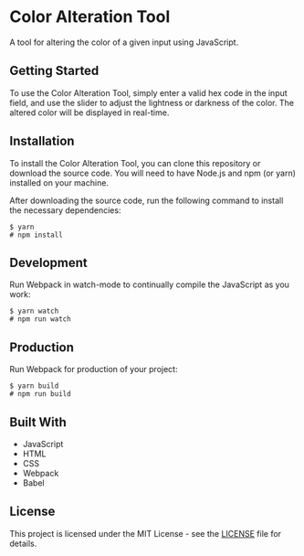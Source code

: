 # Color Alteration Tool

A tool for altering the color of a given input using JavaScript.

## Getting Started

To use the Color Alteration Tool, simply enter a valid hex code in the input field, and use the slider to adjust the lightness or darkness of the color. The altered color will be displayed in real-time.

## Installation

To install the Color Alteration Tool, you can clone this repository or download the source code. You will need to have Node.js and npm (or yarn) installed on your machine. 

After downloading the source code, run the following command to install the necessary dependencies:

```
$ yarn 
# npm install
````

## Development

Run Webpack in watch-mode to continually compile the JavaScript as you work:

```
$ yarn watch 
# npm run watch
```

## Production

Run Webpack for production of your project:

```
$ yarn build 
# npm run build
````

## Built With

- JavaScript
- HTML
- CSS
- Webpack
- Babel

## License

This project is licensed under the MIT License - see the [LICENSE](LICENSE) file for details.
